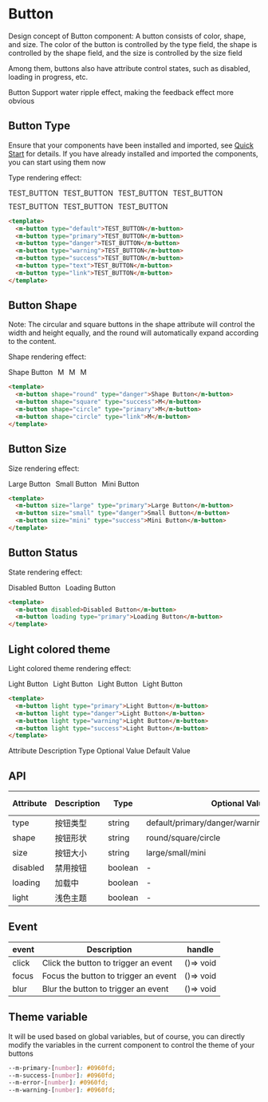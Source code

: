 <style scoped lang="scss">
  .button_test {
    display: flex;
    flex-wrap: wrap;
    alight-items: center;
    gap: 10px;
  }

  </style>

# Button

Design concept of Button component: A button consists of color, shape, and size. The color of the button is controlled by the type field, the shape is controlled by the shape field, and the size is controlled by the size field

Among them, buttons also have attribute control states, such as disabled, loading in progress, etc.

<MAlert>Button Support water ripple effect, making the feedback effect more obvious</MAlert>

## Button Type

Ensure that your components have been installed and imported, see [Quick Start](/zh-cn/config/start.html) for details. If you have already installed and imported the components, you can start using them now

Type rendering effect:

<div class="button_test">
  <m-button type="default">TEST_BUTTON</m-button>
  <m-button type="primary">TEST_BUTTON</m-button>
  <m-button type="danger">TEST_BUTTON</m-button>
  <m-button type="warning">TEST_BUTTON</m-button>
  <m-button type="success">TEST_BUTTON</m-button>
  <m-button type="text">TEST_BUTTON</m-button>
  <m-button type="link">TEST_BUTTON</m-button>
</div>

```html
<template>
  <m-button type="default">TEST_BUTTON</m-button>
  <m-button type="primary">TEST_BUTTON</m-button>
  <m-button type="danger">TEST_BUTTON</m-button>
  <m-button type="warning">TEST_BUTTON</m-button>
  <m-button type="success">TEST_BUTTON</m-button>
  <m-button type="text">TEST_BUTTON</m-button>
  <m-button type="link">TEST_BUTTON</m-button>
</template>
```

## Button Shape

Note: The circular and square buttons in the shape attribute will control the width and height equally, and the round will automatically expand according to the content.

Shape rendering effect:

<div class="button_test">
  <m-button shape="round" type="danger">Shape Button</m-button>
  <m-button shape="square" type="success">M</m-button>
  <m-button shape="circle" type="primary">M</m-button>
  <m-button shape="circle" type="link">M</m-button>
</div>

```html
<template>
  <m-button shape="round" type="danger">Shape Button</m-button>
  <m-button shape="square" type="success">M</m-button>
  <m-button shape="circle" type="primary">M</m-button>
  <m-button shape="circle" type="link">M</m-button>
</template>
```

## Button Size

Size rendering effect:

<div class="button_test">
  <m-button size="large" type="primary">Large Button</m-button>
  <m-button size="small" type="danger">Small Button</m-button>
  <m-button size="mini" type="success">Mini Button</m-button>
</div>

```html
<template>
  <m-button size="large" type="primary">Large Button</m-button>
  <m-button size="small" type="danger">Small Button</m-button>
  <m-button size="mini" type="success">Mini Button</m-button>
</template>
```

## Button Status

State rendering effect:

<div class="button_test">
  <m-button disabled>Disabled Button</m-button>
  <m-button loading type="primary">Loading Button</m-button>
</div>

```html
<template>
  <m-button disabled>Disabled Button</m-button>
  <m-button loading type="primary">Loading Button</m-button>
</template>
```

## Light colored theme

Light colored theme rendering effect:

<div class="button_test">
  <m-button light type="primary">Light Button</m-button>
  <m-button light type="danger">Light Button</m-button>
  <m-button light type="warning">Light Button</m-button>
  <m-button light type="success">Light Button</m-button>
</div>

```html
<template>
  <m-button light type="primary">Light Button</m-button>
  <m-button light type="danger">Light Button</m-button>
  <m-button light type="warning">Light Button</m-button>
  <m-button light type="success">Light Button</m-button>
</template>
```

Attribute Description Type Optional Value Default Value

## API

| Attribute | Description | Type    | Optional Value                                   | Default Value |
| --------- | ----------- | ------- | ------------------------------------------------ | ------------- |
| type      | 按钮类型    | string  | default/primary/danger/warning/success/text/link | default       |
| shape     | 按钮形状    | string  | round/square/circle                              | -             |
| size      | 按钮大小    | string  | large/small/mini                                 | small         |
| disabled  | 禁用按钮    | boolean | -                                                | false         |
| loading   | 加载中      | boolean | -                                                | false         |
| light     | 浅色主题    | boolean | -                                                | false         |

## Event

| event | Description                          | handle    |
| ----- | ------------------------------------ | --------- |
| click | Click the button to trigger an event | ()=> void |
| focus | Focus the button to trigger an event | ()=> void |
| blur  | Blur the button to trigger an event  | ()=> void |

## Theme variable

It will be used based on global variables, but of course, you can directly modify the variables in the current component to control the theme of your buttons

```scss
--m-primary-[number]: #0960fd;
--m-success-[number]: #0960fd;
--m-error-[number]: #0960fd;
--m-warning-[number]: #0960fd;
```
